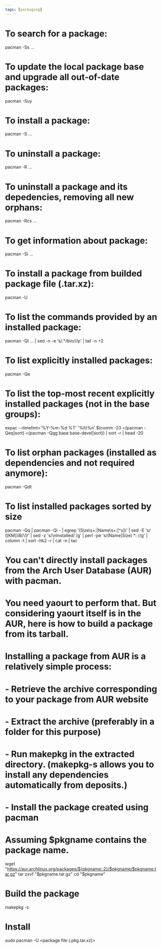 ```yaml
---
tags: [packaging]
---
```


# To search for a package:

pacman -Ss <package>...

# To update the local package base and upgrade all out-of-date packages:

pacman -Suy

# To install a package:

pacman -S <package>...

# To uninstall a package:

pacman -R <package>...

# To uninstall a package and its depedencies, removing all new orphans:

pacman -Rcs <package>...

# To get information about package:

pacman -Si <package>...

# To install a package from builded package file (.tar.xz):

pacman -U <file>

# To list the commands provided by an installed package:

pacman -Ql <package>... | sed -n -e 's/.\*\/bin\///p' | tail -n +2

# To list explicitly installed packages:

pacman -Qe

# To list the top-most recent explicitly installed packages (not in the base groups):

expac --timefmt='%Y-%m-%d %T' '%l\t%n' $(comm -23 <(pacman -Qeq|sort) <(pacman -Qqg base base-devel|sort)) | sort -r | head -20

# To list orphan packages (installed as dependencies and not required anymore):

pacman -Qdt

# To list installed packages sorted by size

pacman -Qq | pacman -Qi - | egrep '(Size\s+:|Name\s+:[^s])' | sed -E 's/ ([KM])iB/\1/' | sed -z 's/\nInstalled/ /g' | perl -pe 's/(Name|Size) \*: //g' | column -t | sort -hk2 -r | cat -n | tac

# You can't directly install packages from the Arch User Database (AUR) with pacman.

# You need yaourt to perform that. But considering yaourt itself is in the AUR, here is how to build a package from its tarball.

# Installing a package from AUR is a relatively simple process:

# - Retrieve the archive corresponding to your package from AUR website

# - Extract the archive (preferably in a folder for this purpose)

# - Run makepkg in the extracted directory. (makepkg-s allows you to install any dependencies automatically from deposits.)

# - Install the package created using pacman

# Assuming $pkgname contains the package name.

wget "https://aur.archlinux.org/packages/${pkgname::2}/$pkgname/$pkgname.tar.gz"
tar zxvf "$pkgname.tar.gz"
cd "$pkgname"

# Build the package

makepkg -s

# Install

sudo pacman -U <package file (.pkg.tar.xz)>

